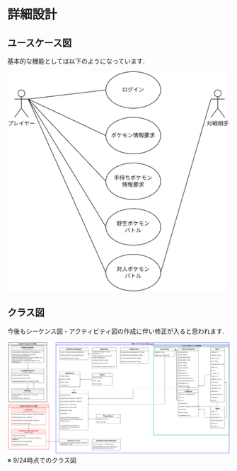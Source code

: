 # 詳細設計

## ユースケース図

基本的な機能としては以下のようになっています.

<img src="./UML/ユースケース図.png" alt="ユースケース図" width="500" height="auto">

## クラス図

今後もシーケンス図・アクティビティ図の作成に伴い修正が入ると思われます.

<img src="./UML/クラス図.png" alt="クラス図" width="1000" height="auto"> \
※ 9/24時点でのクラス図
